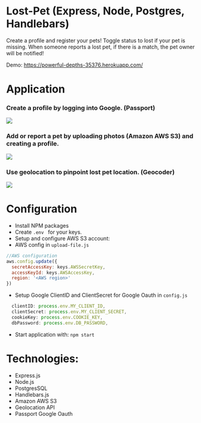 # Lost-Pet (Express, Node, Postgres, Handlebars)
Create a profile and register your pets! Toggle status to lost if your pet is missing. When someone reports a lost pet, if there is a match, the pet owner will be notified!

Demo: https://powerful-depths-35376.herokuapp.com/

# Application
### Create a profile by logging into Google. (Passport)
![](.app/public/images/lost-pet-intro.gif)

### Add or report a pet by uploading photos (Amazon AWS S3) and creating a profile.
![](.app/public/images/lost-pet-upload.gif)

### Use geolocation to pinpoint lost pet location. (Geocoder)
![](.app/public/images/lost-pet-geo.gif)

# Configuration
- Install NPM packages
- Create `.env ` for your keys.
- Setup and configure AWS S3 account:
- AWS config in `upload-file.js`
```javascript
//AWS configuration
aws.config.update({
  secretAccessKey: keys.AWSSecretKey,
  accessKeyId: keys.AWSAccessKey,
  region: '<AWS region>'
})
```
- Setup Google ClientID and ClientSecret for Google Oauth in `config.js`
```javascript
  clientID: process.env.MY_CLIENT_ID,
  clientSecret: process.env.MY_CLIENT_SECRET,
  cookieKey: process.env.COOKIE_KEY, 
  dbPassword: process.env.DB_PASSWORD,
```

- Start application with: `npm start`

# Technologies:
- Express.js
- Node.js
- PostgresSQL
- Handlebars.js
- Amazon AWS S3
- Geolocation API
- Passport Google Oauth

